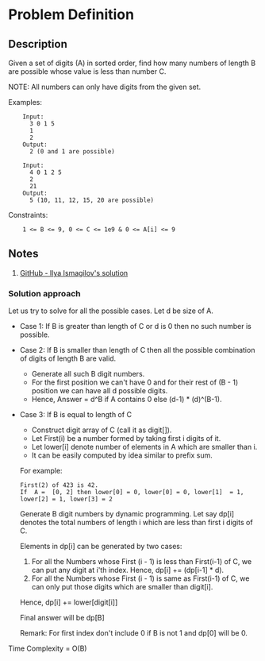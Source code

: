 # Problem Definition

## Description

Given a set of digits (A) in sorted order, find how many numbers of length B are possible whose value is less than number C.

NOTE: All numbers can only have digits from the given set.

Examples:

```plaintext
    Input:
      3 0 1 5
      1
      2
    Output:
      2 (0 and 1 are possible)

    Input:
      4 0 1 2 5
      2
      21
    Output:
      5 (10, 11, 12, 15, 20 are possible)
```

Constraints:

```plaintext
    1 <= B <= 9, 0 <= C <= 1e9 & 0 <= A[i] <= 9
```

## Notes

1. [GitHub - Ilya Ismagilov's solution](https://github.com/ismagilov/interviewbit/blob/84a7b463554b8351db4a6772753b781319cbcc1c/src/math/NumbersOfLengthNAndValueLessThanK.java)

### Solution approach

Let us try to solve for all the possible cases.
Let d be size of A.

* Case 1: If B is greater than length of C or d is 0 then no such number is possible.
* Case 2: If B is smaller than length of C then all the possible combination of digits of length B are valid.

  * Generate all such B digit numbers.
  * For the first position we can't have 0 and for their rest of (B - 1) position we can have all d possible digits.
  * Hence, Answer = d^B if A contains 0 else (d-1) * (d)^(B-1).

* Case 3: If B is equal to length of C

  * Construct digit array of C (call it as digit[]).
  * Let First(i) be a number formed by taking first i digits of it.
  * Let lower[i] denote number of elements in A which are smaller than i.
  * It can be easily computed by idea similar to prefix sum.

  For example:

  ```plaintext
  First(2) of 423 is 42.
  If  A =  [0, 2] then lower[0] = 0, lower[0] = 0, lower[1]  = 1,  lower[2] = 1, lower[3] = 2
  ```

  Generate B digit numbers by dynamic programming. Let say dp[i] denotes the total numbers of length i which are less than first i digits of C.

  Elements in dp[i] can be generated by two cases:

  1. For all the Numbers whose First (i - 1) is less than First(i-1) of C, we can put any digit at i'th index. Hence, dp[i] += (dp[i-1] * d).
  1. For all the Numbers whose First (i - 1) is same as First(i-1) of C, we can only put those digits which are smaller than digit[i].

  Hence, dp[i] += lower[digit[i]]

  Final answer will be dp[B]

  Remark: For first index don't include 0 if B is not 1 and dp[0] will be 0.

Time Complexity = O(B)